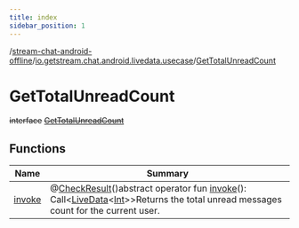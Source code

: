 ```yaml
---
title: index
sidebar_position: 1
---
```

/[stream-chat-android-offline](../../index.md)/[io.getstream.chat.android.livedata.usecase](../index.md)/[GetTotalUnreadCount](index.md)  
  
  
  
# GetTotalUnreadCount  
~~interface~~ [~~GetTotalUnreadCount~~](index.md)  
  
## Functions  
  
|  Name |  Summary | 
|---|---|
| <a name="io.getstream.chat.android.livedata.usecase/GetTotalUnreadCount/invoke/#/PointingToDeclaration/"></a>[invoke](invoke.md)| <a name="io.getstream.chat.android.livedata.usecase/GetTotalUnreadCount/invoke/#/PointingToDeclaration/"></a>@[CheckResult](https://developer.android.com/reference/kotlin/androidx/annotation/CheckResult.html)()abstract operator fun [invoke](invoke.md)(): Call&lt;[LiveData](https://developer.android.com/reference/kotlin/androidx/lifecycle/LiveData.html)&lt;[Int](https://kotlinlang.org/api/latest/jvm/stdlib/kotlin/-int/index.html)&gt;&gt;Returns the total unread messages count for the current user.|

